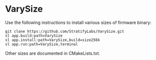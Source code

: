 # VarySize

Use the following instructions to install various sizes of
firmware binary:

```
git clone https://github.com/StratifyLabs/VarySize.git
sl app.build:path=VarySize
sl app.install:path=VarySize,build=size256k
sl app.run:path=VarySize,terminal
```

Other sizes are documented in CMakeLists.txt.


